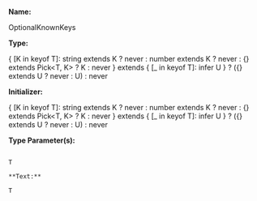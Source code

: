 **Name:**

OptionalKnownKeys

**Type:**

{
[K in keyof T]: string extends K ? never : number extends K ? never : {} extends Pick<T, K> ? K : never
} extends { [_ in keyof T]: infer U } ? ({} extends U ? never : U) : never

**Initializer:**

{
[K in keyof T]: string extends K ? never : number extends K ? never : {} extends Pick<T, K> ? K : never
} extends { [_ in keyof T]: infer U } ? ({} extends U ? never : U) : never

**Type Parameter(s):**

```**Name:**

T

**Text:**

T

```

